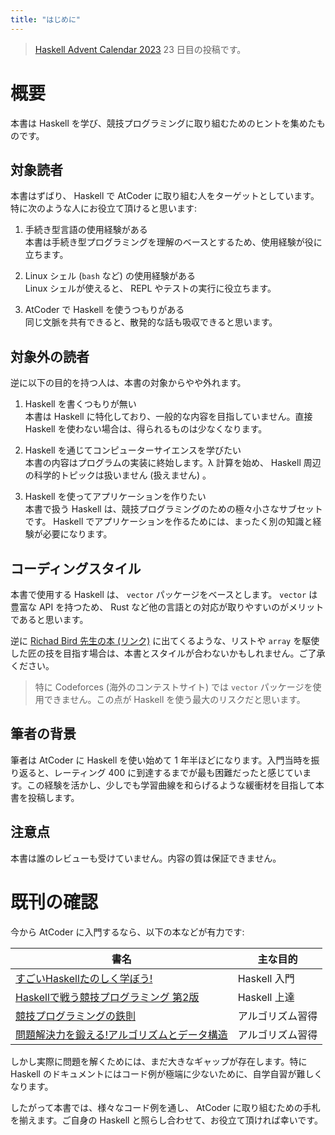 ```yaml
---
title: "はじめに"
---
```


> [Haskell Advent Calendar 2023](https://qiita.com/advent-calendar/2023/haskell) 23 日目の投稿です。

# 概要

本書は Haskell を学び、競技プログラミングに取り組むためのヒントを集めたものです。

## 対象読者

本書はずばり、 Haskell で AtCoder に取り組む人をターゲットとしています。特に次のような人にお役立て頂けると思います:

1. 手続き型言語の使用経験がある  
本書は手続き型プログラミングを理解のベースとするため、使用経験が役に立ちます。

2. Linux シェル (`bash` など) の使用経験がある  
Linux シェルが使えると、 REPL やテストの実行に役立ちます。

3. AtCoder で Haskell を使うつもりがある  
同じ文脈を共有できると、散発的な話も吸収できると思います。

## 対象外の読者

逆に以下の目的を持つ人は、本書の対象からやや外れます。

1. Haskell を書くつもりが無い  
本書は Haskell に特化しており、一般的な内容を目指していません。直接 Haskell を使わない場合は、得られるものは少なくなります。

2. Haskell を通じてコンピューターサイエンスを学びたい  
本書の内容はプログラムの実装に終始します。λ 計算を始め、 Haskell 周辺の科学的トピックは扱いません (扱えません) 。

3. Haskell を使ってアプリケーションを作りたい  
本書で扱う Haskell は、競技プログラミングのための極々小さなサブセットです。 Haskell でアプリケーションを作るためには、まったく別の知識と経験が必要になります。

## コーディングスタイル

本書で使用する Haskell は、 `vector` パッケージをベースとします。 `vector` は豊富な API を持つため、 Rust など他の言語との対応が取りやすいのがメリットであると思います。

逆に [Richad Bird 先生の本 (リンク)](https://www.amazon.co.jp/s?i=stripbooks&rh=p_27%3ARichard+Bird&s=relevancerank&text=Richard+Bird&ref=dp_byline_sr_book_1) に出てくるような、リストや `array` を駆使した匠の技を目指す場合は、本書とスタイルが合わないかもしれません。ご了承ください。

> 特に Codeforces (海外のコンテストサイト) では `vector` パッケージを使用できません。この点が Haskell を使う最大のリスクだと思います。

## 筆者の背景

筆者は AtCoder に Haskell を使い始めて 1 年半ほどになります。入門当時を振り返ると、レーティング 400 に到達するまでが最も困難だったと感じています。この経験を活かし、少しでも学習曲線を和らげるような緩衝材を目指して本書を投稿します。

## 注意点

本書は誰のレビューも受けていません。内容の質は保証できません。

# 既刊の確認

今から AtCoder に入門するなら、以下の本などが有力です:

| 書名                                                                                                   | 主な目的         |
|--------------------------------------------------------------------------------------------------------|------------------|
| [すごいHaskellたのしく学ぼう! ](https://shop.ohmsha.co.jp/shopdetail/000000001926/)                    | Haskell 入門     |
| [Haskellで戦う競技プログラミング 第2版](https://booth.pm/ja/items/1577541)                             | Haskell 上達     |
| [競技プログラミングの鉄則](https://book.mynavi.jp/ec/products/detail/id=131288)                        | アルゴリズム習得 |
| [問題解決力を鍛える!アルゴリズムとデータ構造](https://bookclub.kodansha.co.jp/product?item=0000275430) | アルゴリズム習得 |

しかし実際に問題を解くためには、まだ大きなギャップが存在します。特に Haskell のドキュメントにはコード例が極端に少ないために、自学自習が難しくなります。

したがって本書では、様々なコード例を通し、 AtCoder に取り組むための手札を揃えます。ご自身の Haskell と照らし合わせて、お役立て頂ければ幸いです。


